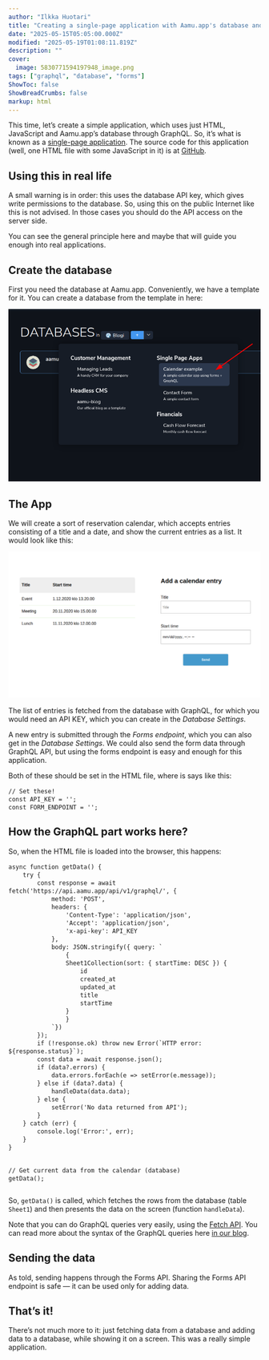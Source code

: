 ```yaml
---
author: "Ilkka Huotari"
title: "Creating a single-page application with Aamu.app's database and GraphQL API"
date: "2025-05-15T05:05:00.000Z"
modified: "2025-05-19T01:08:11.819Z"
description: ""
cover:
  image: 5830771594197948_image.png
tags: ["graphql", "database", "forms"]
ShowToc: false
ShowBreadCrumbs: false
markup: html
---
```


<p>This time, let’s create a simple application, which uses just HTML, JavaScript and Aamu.app’s database through GraphQL. So, it’s what is known as a <a target="_blank" rel="noopener noreferrer nofollow" href="https://en.wikipedia.org/wiki/Single-page_application" id="e95e17ae-a128-459b-be7b-25bf646a5406">single-page application</a>. The source code for this application (well, one HTML file with some JavaScript in it) is at <a target="_blank" rel="noopener noreferrer nofollow" href="https://github.com/AamuApp/example-calendar" id="b4a5f114-360a-465f-a38e-78165fde9935">GitHub</a>. </p><h2>Using this in real life</h2><p>A small warning is in order: this uses the database API key, which gives write permissions to the database. So, using this on the public Internet like this is not advised. In those cases you should do the API access on the server side.</p><p>You can see the general principle here and maybe that will guide you enough into real applications.</p><h2>Create the database</h2><p>First you need the database at Aamu.app. Conveniently, we have a template for it. You can create a database from the template in here:</p><img src="3267204705668207_image.png" style="width: auto;" id="fba81a7a-632b-4d5e-9c83-38b647b70c19"><h2>The App</h2><p>We will create a sort of reservation calendar, which accepts entries consisting of a title and a date, and show the current entries as a list. It would look like this:</p><img src="4981572360979767_image.png" style="width: auto;" id="be1a014f-ed67-4533-a596-d3ed5fbb0fea"><p>The list of entries is fetched from the database with GraphQL, for which you would need an API KEY, which you can create in the <em>Database Settings</em>.</p><p>A new entry is submitted through the <em>Forms endpoint</em>, which you can also get in the <em>Database Settings</em>. We could also send the form data through GraphQL API, but using the forms endpoint is easy and enough for this application.</p><p>Both of these should be set in the HTML file, where is says like this:</p><pre><code class="language-javascript">// Set these!
const API_KEY = '';
const FORM_ENDPOINT = '';</code></pre><h2>How the GraphQL part works here?</h2><p>So, when the HTML file is loaded into the browser, this happens:</p><pre><code class="language-javascript">async function getData() {
	try {
		const response = await fetch('https://api.aamu.app/api/v1/graphql/', {
			method: 'POST',
			headers: {
				'Content-Type': 'application/json',
				'Accept': 'application/json',
				'x-api-key': API_KEY
			},
			body: JSON.stringify({ query: `
				{
				Sheet1Collection(sort: { startTime: DESC }) {
					id
					created_at
					updated_at
					title
					startTime
				}
				}
			`})
		});
		if (!response.ok) throw new Error(`HTTP error: ${response.status}`);
		const data = await response.json();
		if (data?.errors) {
			data.errors.forEach(e =&gt; setError(e.message));
		} else if (data?.data) {
			handleData(data.data);
		} else {
			setError('No data returned from API');
		}
	} catch (err) {
		console.log('Error:', err);
	}
}

// Get current data from the calendar (database)
getData();</code></pre><p>So, <code>getData()</code> is called, which fetches the rows from the database (table <code>Sheet1</code>) and then presents the data on the screen (function <code>handleData</code>).</p><p>Note that you can do GraphQL queries very easily, using the <a target="_blank" rel="noopener noreferrer nofollow" href="https://developer.mozilla.org/en-US/docs/Web/API/Fetch_API/Using_Fetch" id="94e3a788-2a1b-4f15-8833-5b83f74d1131">Fetch API</a>. You can read more about the syntax of the GraphQL queries here <a target="_blank" rel="noopener noreferrer nofollow" href="https://aamu.app/blog/posts/introduction-to-aamuapp-graphql/" id="ff24c621-1729-4551-aae8-c5a881014ab7">in our blog</a>.</p><h2>Sending the data</h2><p>As told, sending happens through the Forms API. Sharing the Forms API endpoint is safe — it can be used only for adding data. </p><h2>That’s it!</h2><p>There’s not much more to it: just fetching data from a database and adding data to a database, while showing it on a screen. This was a really simple application.</p>